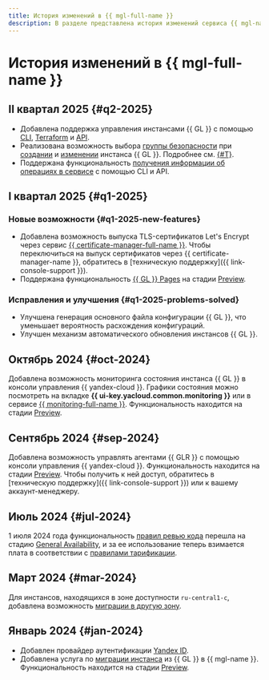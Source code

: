 ```yaml
---
title: История изменений в {{ mgl-full-name }}
description: В разделе представлена история изменений сервиса {{ mgl-name }}.
---
```


# История изменений в {{ mgl-full-name }}

## II квартал 2025 {#q2-2025}

* Добавлена поддержка управления инстансами {{ GL }} с помощью [CLI](./cli-ref/index.md), [Terraform](tf-ref.md) и [API](./api-ref/authentication.md).
* Реализована возможность выбора [группы безопасности](../vpc/concepts/security-groups.md) при [создании](./operations/instance/instance-create.md) и [изменении](./operations/instance/instance-update.md) инстанса {{ GL }}. Подробнее см. [{#T}](./operations/configure-security-group.md).
* Поддержана функциональность [получения информации об операциях в сервисе](./operations/instance/instance-list.md) с помощью CLI и API.

## I квартал 2025 {#q1-2025}

### Новые возможности {#q1-2025-new-features}

* Добавлена возможность выпуска TLS-сертификатов Let's Encrypt через сервис [{{ certificate-manager-full-name }}](../certificate-manager/). Чтобы переключиться на выпуск сертификатов через {{ certificate-manager-name }}, обратитесь в [техническую поддержку]({{ link-console-support }}).
* Поддержана функциональность [{{ GL }} Pages](./concepts/index.md#pages) на стадии [Preview](../overview/concepts/launch-stages.md). 

### Исправления и улучшения {#q1-2025-problems-solved}

* Улучшена генерация основного файла конфигурации {{ GL }}, что уменьшает вероятность расхождения конфигураций.
* Улучшен механизм автоматического обновления инстансов {{ GL }}.

## Октябрь 2024 {#oct-2024}

Добавлена возможность мониторинга состояния инстанса {{ GL }} в консоли управления {{ yandex-cloud }}. Графики состояния можно посмотреть на вкладке **{{ ui-key.yacloud.common.monitoring }}** или в сервисе [{{ monitoring-full-name }}](../monitoring/concepts/index.md). Функциональность находится на стадии [Preview](../overview/concepts/launch-stages.md).

## Сентябрь 2024 {#sep-2024}

Добавлена возможность управлять агентами {{ GLR }} с помощью консоли управления {{ yandex-cloud }}. Функциональность находится на стадии [Preview](../overview/concepts/launch-stages.md). Чтобы получить к ней доступ, обратитесь в [техническую поддержку]({{ link-console-support }}) или к вашему аккаунт-менеджеру.

## Июль 2024 {#jul-2024}

1 июля 2024 года функциональность [правил ревью кода](concepts/approval-rules.md) перешла на стадию [General Availability](../overview/concepts/launch-stages.md), и за ее использование теперь взимается плата в соответствии с [правилами тарификации](pricing.md#prices-instance).


## Март 2024 {#mar-2024}

Для инстансов, находящихся в зоне доступности `ru-central1-c`, добавлена возможность [миграции в другую зону](operations/instance/zone-migration.md).


## Январь 2024 {#jan-2024}

* Добавлен провайдер аутентификации [Yandex ID](operations/omniauth.md#yandex-id).
* Добавлена услуга по [миграции инстанса](concepts/migration.md) из {{ GL }} в {{ mgl-name }}. Функциональность находится на стадии [Preview](../overview/concepts/launch-stages.md).